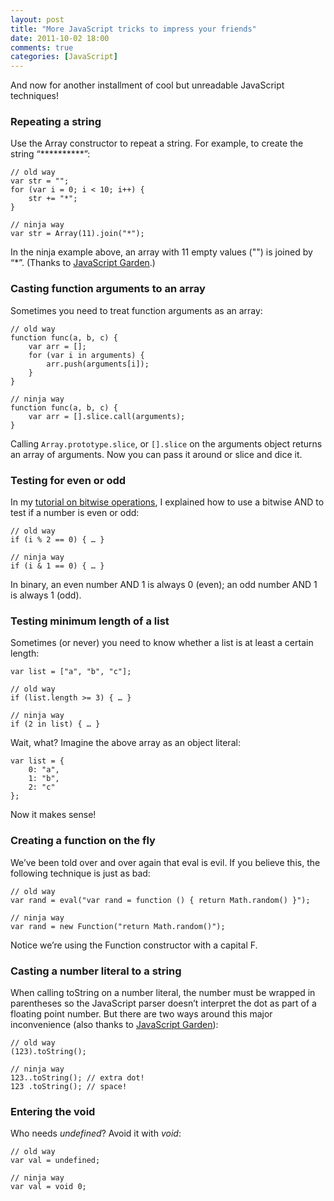 ```yaml
---
layout: post
title: "More JavaScript tricks to impress your friends"
date: 2011-10-02 18:00
comments: true
categories: [JavaScript]
---
```


And now for another installment of cool but unreadable JavaScript techniques!

### Repeating a string

Use the Array constructor to repeat a string. For example, to create the
string “**********”:

    // old way
    var str = "";
    for (var i = 0; i < 10; i++) {
        str += "*";
    }

    // ninja way
    var str = Array(11).join("*");

In the ninja example above, an array with 11 empty values ("") is joined by
“*”. (Thanks to [JavaScript Garden][1].)

### Casting function arguments to an array

Sometimes you need to treat function arguments as an array:

    // old way
    function func(a, b, c) {
        var arr = [];
        for (var i in arguments) {
            arr.push(arguments[i]);
        }
    }

    // ninja way
    function func(a, b, c) {
        var arr = [].slice.call(arguments);
    }

Calling `Array.prototype.slice`, or `[].slice` on the arguments object returns
an array of arguments. Now you can pass it around or slice and dice it.

### Testing for even or odd

In my [tutorial on bitwise operations][2], I explained how to use a bitwise
AND to test if a number is even or odd:

    // old way
    if (i % 2 == 0) { … }

    // ninja way
    if (i & 1 == 0) { … }

In binary, an even number AND 1 is always 0 (even); an odd number AND 1 is
always 1 (odd).

### Testing minimum length of a list

Sometimes (or never) you need to know whether a list is at least a certain
length:

    var list = ["a", "b", "c"];

    // old way
    if (list.length >= 3) { … }

    // ninja way
    if (2 in list) { … }

Wait, what? Imagine the above array as an object literal:

    var list = {
        0: "a",
        1: "b",
        2: "c"
    };

Now it makes sense!

### Creating a function on the fly

We’ve been told over and over again that eval is evil. If you believe this,
the following technique is just as bad:

    // old way
    var rand = eval("var rand = function () { return Math.random() }");

    // ninja way
    var rand = new Function("return Math.random()");

Notice we’re using the Function constructor with a capital F.

### Casting a number literal to a string

When calling toString on a number literal, the number must be wrapped in
parentheses so the JavaScript parser doesn’t interpret the dot as part of a
floating point number. But there are two ways around this major inconvenience
(also thanks to [JavaScript Garden][1]):

    // old way
    (123).toString();

    // ninja way
    123..toString(); // extra dot!
    123 .toString(); // space!

### Entering the void

Who needs _undefined_? Avoid it with _void_:

    // old way
    var val = undefined;

    // ninja way
    var val = void 0;

[1]: http://bonsaiden.github.com/JavaScript-Garden
[2]: /blog/2011/04/06/understanding-bitwise-operations-in-javascript/